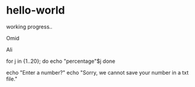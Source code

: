 # hello-world
working progress..


Omid

Ali

for j in {1..20}; do
	echo "percentage"$j
done

echo "Enter a number?"
echo "Sorry, we cannot save your number in a txt file."
